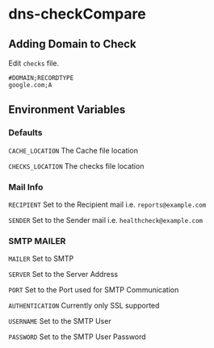 # dns-checkCompare

## Adding Domain to Check

Edit `checks` file.
```
#DOMAIN;RECORDTYPE
google.com;A
```

## Environment Variables

### Defaults

`CACHE_LOCATION`
The Cache file location

`CHECKS_LOCATION`
The checks file location

### Mail Info

`RECIPIENT`
Set to the Recipient mail i.e. `reports@example.com`

`SENDER`
Set to the Sender mail i.e. `healthcheck@example.com`

### SMTP MAILER

`MAILER`
Set to SMTP

`SERVER`
Set to the Server Address

`PORT`
Set to the Port used for SMTP Communication

`AUTHENTICATION`
Currently only SSL supported

`USERNAME`
Set to the SMTP User

`PASSWORD`
Set to the SMTP User Password